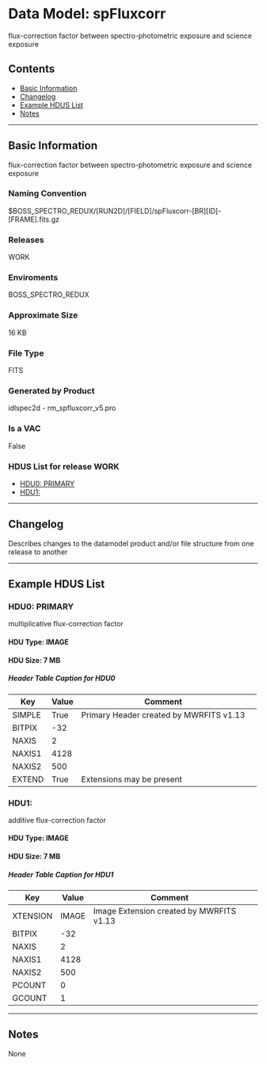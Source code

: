 # Data Model: spFluxcorr


flux-correction factor between spectro-photometric exposure and science exposure


## Contents
- [Basic Information](#basic-information)
- [Changelog](#changelog)
- [Example HDUS List](#example-hdus-list)
- [Notes](#notes)

---

## Basic Information
flux-correction factor between spectro-photometric exposure and science exposure

### Naming Convention
$BOSS_SPECTRO_REDUX/[RUN2D]/[FIELD]/spFluxcorr-[BR][ID]-[FRAME].fits.gz

### Releases
WORK

### Enviroments
BOSS_SPECTRO_REDUX

### Approximate Size
16 KB

### File Type
FITS

### Generated by Product
idlspec2d - rm_spfluxcorr_v5.pro

### Is a VAC
False

### HDUS List for release WORK
  - [HDU0: PRIMARY](#hdu0-primary)
  - [HDU1: ](#hdu1-)

---

## Changelog
Describes changes to the datamodel product and/or file structure from one release to another

---
## Example HDUS List

### HDU0: PRIMARY
multiplicative flux-correction factor

#### HDU Type: IMAGE
#### HDU Size:  7 MB

##### Header Table Caption for HDU0
Key | Value | Comment | |
| --- | --- | --- | --- |
| SIMPLE | True | Primary Header created by MWRFITS v1.13 |
| BITPIX | -32 |  |
| NAXIS | 2 |  |
| NAXIS1 | 4128 |  |
| NAXIS2 | 500 |  |
| EXTEND | True | Extensions may be present |



### HDU1: 
additive flux-correction factor

#### HDU Type: IMAGE
#### HDU Size:  7 MB

##### Header Table Caption for HDU1
Key | Value | Comment | |
| --- | --- | --- | --- |
| XTENSION | IMAGE | Image Extension created by MWRFITS v1.13 |
| BITPIX | -32 |  |
| NAXIS | 2 |  |
| NAXIS1 | 4128 |  |
| NAXIS2 | 500 |  |
| PCOUNT | 0 |  |
| GCOUNT | 1 |  |



---
## Notes
None
